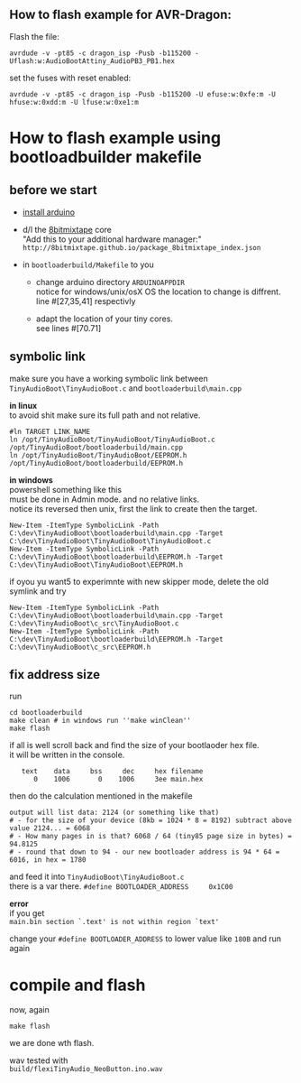 ## How to flash example for AVR-Dragon:  
Flash the file:  
```
avrdude -v -pt85 -c dragon_isp -Pusb -b115200 -Uflash:w:AudioBootAttiny_AudioPB3_PB1.hex 
```

set the fuses with reset enabled:
```
avrdude -v -pt85 -c dragon_isp -Pusb -b115200 -U efuse:w:0xfe:m -U hfuse:w:0xdd:m -U lfuse:w:0xe1:m
```

# How to flash example using bootloadbuilder makefile

## before we start
  * [install arduino](https://www.arduino.cc/en/Main/Software) 

  * d/l the [8bitmixtape](https://github.com/8BitMixtape/8Bit-Mixtape-NEO) core  
    "Add this to your additional hardware manager:"  
    ``http://8bitmixtape.github.io/package_8bitmixtape_index.json``

  * in  ``bootloaderbuild/Makefile`` to you
    * change arduino directory ``ARDUINOAPPDIR``   
      notice for windows/unix/osX OS the location to change is diffrent.  
      line #[27,35,41] respectivly  

    * adapt the location of your tiny cores.   
      see lines #[70.71]

## symbolic link
make sure you have a working symbolic link between ``TinyAudioBoot\TinyAudioBoot.c`` and ``bootloaderbuild\main.cpp``  

**in linux**  
to avoid shit make sure its full path and not relative. 
```
#ln TARGET LINK_NAME
ln /opt/TinyAudioBoot/TinyAudioBoot/TinyAudioBoot.c /opt/TinyAudioBoot/bootloaderbuild/main.cpp 
ln /opt/TinyAudioBoot/TinyAudioBoot/EEPROM.h /opt/TinyAudioBoot/bootloaderbuild/EEPROM.h 
```

**in windows**   
powershell something like this  
must be done in Admin mode. and no relative links.  
notice its reversed then unix, first the link to create then the target.
```
New-Item -ItemType SymbolicLink -Path C:\dev\TinyAudioBoot\bootloaderbuild\main.cpp -Target C:\dev\TinyAudioBoot\TinyAudioBoot\TinyAudioBoot.c
New-Item -ItemType SymbolicLink -Path C:\dev\TinyAudioBoot\bootloaderbuild\EEPROM.h -Target C:\dev\TinyAudioBoot\TinyAudioBoot\EEPROM.h
```
if oyou yu want5 to experimnte with new skipper mode, delete the old symlink and try
```
New-Item -ItemType SymbolicLink -Path C:\dev\TinyAudioBoot\bootloaderbuild\main.cpp -Target C:\dev\TinyAudioBoot\c_src\TinyAudioBoot.c
New-Item -ItemType SymbolicLink -Path C:\dev\TinyAudioBoot\bootloaderbuild\EEPROM.h -Target C:\dev\TinyAudioBoot\c_src\EEPROM.h
```

## fix address size


run
```
cd bootloaderbuild
make clean # in windows run ''make winClean''
make flash
```

if all is well scroll back and find the size of your bootlaoder hex file.  
it will be written in the console.  
```
   text    data     bss     dec     hex filename
      0    1006       0    1006     3ee main.hex
```
then do the calculation mentioned in the makefile

```
output will list data: 2124 (or something like that)
# - for the size of your device (8kb = 1024 * 8 = 8192) subtract above value 2124... = 6068
# - How many pages in is that? 6068 / 64 (tiny85 page size in bytes) = 94.8125
# - round that down to 94 - our new bootloader address is 94 * 64 = 6016, in hex = 1780
```
and feed it into ``TinyAudioBoot\TinyAudioBoot.c``  
there is a var there. 
``#define BOOTLOADER_ADDRESS     0x1C00``  

**error**   
if you get   
```main.bin section `.text' is not within region `text'```  

change your ``#define BOOTLOADER_ADDRESS``  to  lower value like ``180B`` and run again

# compile and flash

now, again
```
make flash
```

we are done wth flash. 


wav tested with  
``build/flexiTinyAudio_NeoButton.ino.wav``


